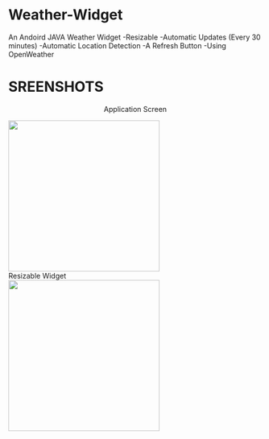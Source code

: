 # Weather-Widget
An Andoird JAVA Weather Widget
-Resizable
-Automatic Updates (Every 30 minutes)
-Automatic Location Detection
-A Refresh Button
-Using OpenWeather
# SREENSHOTS
<p float="center" align="center">
  Application Screen
<div><img src="https://user-images.githubusercontent.com/100727442/222905729-0b80e506-b2aa-44ce-bdde-42759d8b72ae.jpg" width="300"/></div>
  Resizable Widget
<div><img src="https://user-images.githubusercontent.com/100727442/222905180-f2c1eb41-35a9-497f-8c26-88bd34bf5d0a.jpg" width="300"/></div>
</p>




